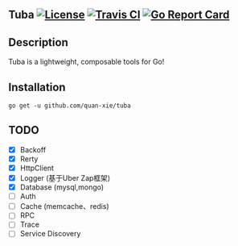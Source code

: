## Tuba [![License](https://img.shields.io/:license-apache-blue.svg)](https://opensource.org/licenses/Apache-2.0) [![Travis CI](https://api.travis-ci.org/quan-xie/tuba.svg?branch=master)](https://travis-ci.org/quan-xie/tuba) [![Go Report Card](https://goreportcard.com/badge/quan-xie/tuba)](https://goreportcard.com/report/github.com/quan-xie/tuba)

## Description

Tuba is a lightweight, composable tools for Go!

## Installation
```
go get -u github.com/quan-xie/tuba
```

## TODO 
- [x] Backoff
- [x] Rerty 
- [x] HttpClient  
- [x] Logger (基于Uber Zap框架)
- [x] Database (mysql,mongo) 
- [ ] Auth 
- [ ] Cache  (memcache、redis)
- [ ] RPC 
- [ ] Trace
- [ ] Service Discovery
